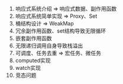 1. 响应式系统介绍 => 响应式数据、副作用函数 
2. 响应式系统简单实现  => Proxy、Set
3. 桶结构设计  => WeakMap
4. 冗余副作用函数、set结构导致无限循环
5. 嵌套副作用函数
6. 无限递归调用自身导致栈溢出
7. 可调度、任务去重 => 宏任务、微任务
8. computed实现
9. watch实现
10. 竞态问题